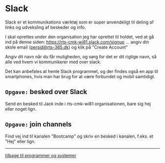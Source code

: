 # Slack
Slack er et kommunikations værktøj som er super anvendeligt til deling af links og udveksling af beskeder og info.

I skal oprettes under den organisation jeg har oprettet til holdet, ved at gå ind på denne siden: https://rts-cmk-wi81.slack.com/signup ... angiv din skole email (persid@rts-365.dk) og klik på "Create Account"

Angiv dit navn når du får muligheden, og sørg for det er dit rigtige navn, så alle ved hvem vi kommunikerer med over slack.

Det kan anbefales at hente Slack programmet, og der findes også en app til smartphones, hvis man har brug for at være forbundet og mobil samtidigt.

## ```Opgave:``` besked over Slack
Send en besked til Jack inde i rts-cmk-wi81 organisationen, bare sig hej eller noget lign.


## ```Opgave:``` join channels
Find vej ind til kanalen "Bootcamp" og skriv en besked i kanalen, f.eks. et "Hej" eller lign.

---

[tilbage til programmer og systemer](programmer-og-systemer.md)
